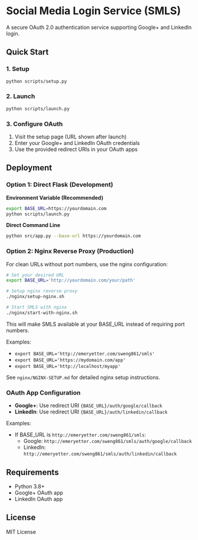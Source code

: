 # Social Media Login Service (SMLS)

A secure OAuth 2.0 authentication service supporting Google+ and LinkedIn login.

## Quick Start

### 1. Setup
```bash
python scripts/setup.py
```

### 2. Launch
```bash
python scripts/launch.py
```

### 3. Configure OAuth
1. Visit the setup page (URL shown after launch)
2. Enter your Google+ and LinkedIn OAuth credentials
3. Use the provided redirect URIs in your OAuth apps

## Deployment

### Option 1: Direct Flask (Development)
**Environment Variable (Recommended)**
```bash
export BASE_URL=https://yourdomain.com
python scripts/launch.py
```

**Direct Command Line**
```bash
python src/app.py --base-url https://yourdomain.com
```

### Option 2: Nginx Reverse Proxy (Production)
For clean URLs without port numbers, use the nginx configuration:

```bash
# Set your desired URL
export BASE_URL='http://yourdomain.com/your/path'

# Setup nginx reverse proxy
./nginx/setup-nginx.sh

# Start SMLS with nginx
./nginx/start-with-nginx.sh
```

This will make SMLS available at your BASE_URL instead of requiring port numbers.

Examples:
- `export BASE_URL='http://emeryetter.com/sweng861/smls'`
- `export BASE_URL='https://mydomain.com/app'`
- `export BASE_URL='http://localhost/myapp'`

See `nginx/NGINX-SETUP.md` for detailed nginx setup instructions.

### OAuth App Configuration
- **Google+**: Use redirect URI `{BASE_URL}/auth/google/callback`
- **LinkedIn**: Use redirect URI `{BASE_URL}/auth/linkedin/callback`

Examples:
- If BASE_URL is `http://emeryetter.com/sweng861/smls`:
  - Google: `http://emeryetter.com/sweng861/smls/auth/google/callback`
  - LinkedIn: `http://emeryetter.com/sweng861/smls/auth/linkedin/callback`

## Requirements

- Python 3.8+
- Google+ OAuth app
- LinkedIn OAuth app

## License

MIT License